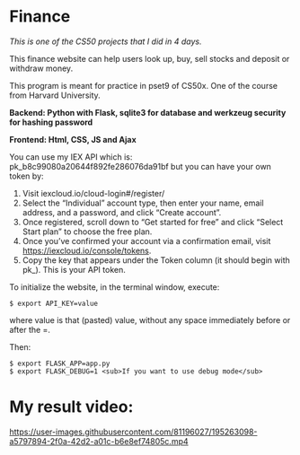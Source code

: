 # Finance
*This is one of the CS50 projects that I did in 4 days.*  

This finance website can help users look up, buy, sell stocks and deposit or withdraw money.

This program is meant for practice in pset9 of CS50x. One of the course from Harvard University.

**Backend: Python with Flask, sqlite3 for database and werkzeug security for hashing password**

**Frontend: Html, CSS, JS and Ajax**

You can use my IEX API which is: pk_b8c99080a20644f892fe286076da91bf but you can have your own token by:

1. Visit iexcloud.io/cloud-login#/register/
2. Select the “Individual” account type, then enter your name, email address, and a password, and click “Create account”.
3. Once registered, scroll down to “Get started for free” and click “Select Start plan” to choose the free plan.
4. Once you’ve confirmed your account via a confirmation email, visit https://iexcloud.io/console/tokens.
5. Copy the key that appears under the Token column (it should begin with pk_). This is your API token.

To initialize the website, in the terminal window, execute:
```
$ export API_KEY=value
```
where value is that (pasted) value, without any space immediately before or after the =. 

Then:
```
$ export FLASK_APP=app.py
$ export FLASK_DEBUG=1 <sub>If you want to use debug mode</sub>
```
# My result video:


https://user-images.githubusercontent.com/81196027/195263098-a5797894-2f0a-42d2-a01c-b6e8ef74805c.mp4

